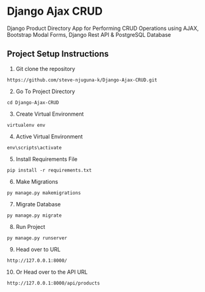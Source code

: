 # Django Ajax CRUD
Django Product Directory App for Performing CRUD Operations using AJAX, Bootstrap Modal Forms, Django Rest API & PostgreSQL Database

## Project Setup Instructions
1) Git clone the repository 
```
https://github.com/steve-njuguna-k/Django-Ajax-CRUD.git
```
2. Go To Project Directory
```
cd Django-Ajax-CRUD
```
3. Create Virtual Environment
```
virtualenv env
```
4. Active Virtual Environment
```
env\scripts\activate
```
5. Install Requirements File
```
pip install -r requirements.txt
```
6. Make Migrations
```
py manage.py makemigrations
```
7. Migrate Database
```
py manage.py migrate
```
8. Run Project
```
py manage.py runserver
```
9. Head over to URL
```
http://127.0.0.1:8000/
```
10. Or Head over to the API URL
```
http://127.0.0.1:8000/api/products
```
